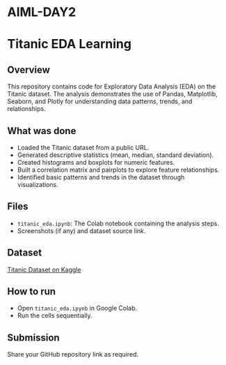 # AIML-DAY2
# Titanic EDA Learning

## Overview
This repository contains code for Exploratory Data Analysis (EDA) on the Titanic dataset. The analysis demonstrates the use of Pandas, Matplotlib, Seaborn, and Plotly for understanding data patterns, trends, and relationships.

## What was done
- Loaded the Titanic dataset from a public URL.
- Generated descriptive statistics (mean, median, standard deviation).
- Created histograms and boxplots for numeric features.
- Built a correlation matrix and pairplots to explore feature relationships.
- Identified basic patterns and trends in the dataset through visualizations.

## Files
- `titanic_eda.ipynb`: The Colab notebook containing the analysis steps.
- Screenshots (if any) and dataset source link.

## Dataset
[Titanic Dataset on Kaggle](https://www.kaggle.com/datasets/yasserh/titanic-dataset)

## How to run
- Open `titanic_eda.ipynb` in Google Colab.
- Run the cells sequentially.

## Submission
Share your GitHub repository link as required.
